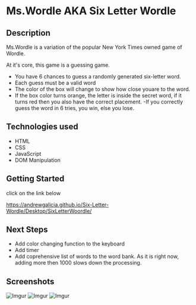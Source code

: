 # Ms.Wordle AKA Six Letter Wordle

## Description

Ms.Wordle is a variation of the popular New York Times owned game of Wordle.

At it's core, this game is a guessing game.

- You have 6 chances to guess a randomly generated six-letter word.
- Each guess must be a valid word
- The color of the box will change to show how close youare to the word.
- If the box color turns orange, the letter is inside the secret word, if it turns red then you also have the correct placement.
-If you correctly guess the word in 6 tries, you win, else you lose.

## Technologies used

- HTML
- CSS
- JavaScript
- DOM Manipulation

## Getting Started

click on the link below

<https://andrewgalicia.github.io/Six-Letter-Wordle/Desktop/SixLetterWoordle/>

## Next Steps

- Add color changing function to the keyboard
- Add timer
- Add coprehensive list of words to the word bank. As it is right now, adding more then 1000 slows down the processing.

## Screenshots

 ![Imgur](https://i.imgur.com/Zq7fgrj.png)
 ![Imgur](https://i.imgur.com/Zq7fgrj.png)
 ![Imgur](https://i.imgur.com/NMwUlg9.png)
